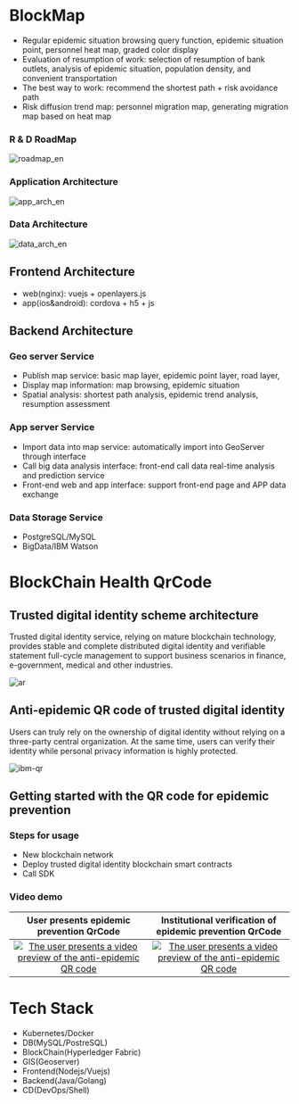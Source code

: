 # BlockMap

[static_page]: http://github.roweb.cn/mapblock

- Regular epidemic situation browsing query function, epidemic situation point, personnel heat map, graded color display
- Evaluation of resumption of work: selection of resumption of bank outlets, analysis of epidemic situation, population density, and convenient transportation
- The best way to work: recommend the shortest path + risk avoidance path
- Risk diffusion trend map: personnel migration map, generating migration map based on heat map

### R & D RoadMap

![roadmap_en](http://github.roweb.cn/mapblock/public/assets/roadmap_en.png)

### Application Architecture

![app_arch_en](http://github.roweb.cn/mapblock/public/assets/app_arch_en_v1.png)

### Data Architecture

![data_arch_en](http://github.roweb.cn/mapblock/public/assets/data_arch_en_v1.png)

## Frontend Architecture

- web(nginx):
  vuejs + openlayers.js
- app(ios&android):
  cordova + h5 + js

## Backend Architecture

### Geo server Service

- Publish map service: basic map layer, epidemic point layer, road layer,
- Display map information: map browsing, epidemic situation
- Spatial analysis: shortest path analysis, epidemic trend analysis, resumption assessment

### App server Service

- Import data into map service: automatically import into GeoServer through interface
- Call big data analysis interface: front-end call data real-time analysis and prediction service
- Front-end web and app interface: support front-end page and APP data exchange

### Data Storage Service

- PostgreSQL/MySQL
- BigData/IBM Watson

# BlockChain Health QrCode

## Trusted digital identity scheme architecture

Trusted digital identity service, relying on mature blockchain technology, provides stable and complete distributed digital identity and verifiable statement full-cycle management to support business scenarios in finance, e-government, medical and other industries.

![ar](http://github.roweb.cn/mapblock/public/assets/ar.png)

## Anti-epidemic QR code of trusted digital identity

Users can truly rely on the ownership of digital identity without relying on a three-party central organization. At the same time, users can verify their identity while personal privacy information is highly protected.

![ibm-qr](http://github.roweb.cn/mapblock/public/assets/ibm-qr.png)

## Getting started with the QR code for epidemic prevention

### Steps for usage

- New blockchain network
- Deploy trusted digital identity blockchain smart contracts
- Call SDK

### Video demo

|                                                                User presents epidemic prevention QrCode                                                                |                                                             Institutional verification of epidemic prevention QrCode                                                             |
| :--------------------------------------------------------------------------------------------------------------------------------------------------------------------: | :------------------------------------------------------------------------------------------------------------------------------------------------------------------------------: |
| [![The user presents a video preview of the anti-epidemic QR code](http://github.roweb.cn/mapblock/public/assets/show.jpg)](http://q8mix8qp7.bkt.clouddn.com/show.mp4) | [![The user presents a video preview of the anti-epidemic QR code](http://github.roweb.cn/mapblock/public/assets/verify.jpg)](http://q8mix8qp7.bkt.clouddn.com/verification.mp4) |

# Tech Stack

- Kubernetes/Docker
- DB(MySQL/PostreSQL)
- BlockChain(Hyperledger Fabric)
- GIS(Geoserver)
- Frontend(Nodejs/Vuejs)
- Backend(Java/Golang)
- CD(DevOps/Shell)
